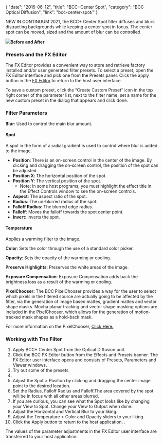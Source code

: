{
"date": "2019-06-12",
"title": "BCC+Center Spot",
"category": "BCC Optical Diffusion",
"link": "bcc-center-spot/"
}

 
NEW IN CONTINUUM 2021, the BCC+ Center Spot filter diffuses and blurs distracting backgrounds while keeping a center spot in focus. The center spot can be moved, sized and the amount of blur can be controlled. 


![](https://borisfx-com-res.cloudinary.com/image/upload//documentation/continuum/uploads/2020/10/Image_182.png)**Before and After**  

### Presets and the FX Editor


The FX Editor provides a convenient way to store and retrieve factory installed and/or user generated filter presets. To select a preset, open the FX Editor interface and pick one from the Presets panel. Click the apply button in the [FX Editor](/documentation/continuum/bcc-fx-editor) to return to the host user interface. 


To save a custom preset, click the “Create Custom Preset” icon in the top right corner of the parameter list, next to the filter name, set a name for the new custom preset in the dialog that appears and click done. 


### Filter Parameters


**Blur**: Used to control the main blur amount. 


#### Spot


A spot in the form of a radial gradient is used to control where blur is added to the image. 


* **Position**: There is an on-screen control in the center of the image. By clicking and dragging the on-screen control, the position of the spot can be adjusted.
* **Position X**: The horizontal position of the spot.
* **Position Y**: The vertical position of the spot.
	+ Note: In some host programs, you must highlight the effect title in the Effect Controls window to see the on-screen controls.
* **Aspect**: The aspect ratio of the spot.
* **Radius**: The un-blurred radius of the spot.
* **Falloff Radius**: The blurred edge radius.
* **Falloff**: Moves the falloff towards the spot center point.
* **Invert**: Inverts the spot.


#### Temperature


Applies a warming filter to the image.


**Color**: Sets the color through the use of a standard color picker.


**Opacity**: Sets the opacity of the warming or cooling.


**Preserve Highlights**: Preserves the white areas of the image.


**Exposure Compensation**: Exposure Compensation adds back the brightness loss as a result of the warming or cooling.


**PixelChooser:**  The BCC PixelChooser provides a way for the user to select which pixels in the filtered source are actually going to be affected by the filter, via the generation of image based mattes, gradient mattes and vector shape masks. Mocha planar tracking and vector shape masking options are included in the PixelChooser, which allows for the generation of motion-tracked mask shapes as a hold-back mask. 


For more information on the PixelChooser, [Click Here.](/documentation/continuum/)


### Working with The Filter


1. Apply BCC+ Center Spot from the Optical Diffusion unit.
2. Click the BCC FX Editor button from the Effects and Presets banner. The FX Editor user interface opens and consists of Presets, Parameters and Viewer windows.
3. Try out some of the presets.
4. 
5. Adjust the Spot > Position by clicking and dragging the center image point to the desired location.
6. Set the Radius, Falloff Radius and Falloff.The area covered by the spot will be in focus with all other areas blurred.
7. If you are curious, you can see what the Spot looks like by changing your View to Spot. Change your View to Output when done.
8. Adjust the Horizontal and Vertical Blur to your liking.
9. Adjust the Temperature > Color and Opacity sliders to your liking.
10. Click the Apply button to return to the host application. .


The values of the parameter adjustments in the FX Editor user interface are transferred to your host application.


